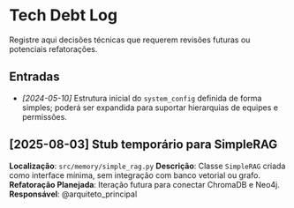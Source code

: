 # Tech Debt Log

Registre aqui decisões técnicas que requerem revisões futuras ou potenciais refatorações.

## Entradas

- *[2024-05-10]* Estrutura inicial do `system_config` definida de forma simples; poderá ser expandida para suportar hierarquias de equipes e permissões.

## [2025-08-03] Stub temporário para SimpleRAG
**Localização**: `src/memory/simple_rag.py`
**Descrição**: Classe `SimpleRAG` criada como interface mínima, sem integração com banco vetorial ou grafo.
**Refatoração Planejada**: Iteração futura para conectar ChromaDB e Neo4j.
**Responsável**: @arquiteto_principal
